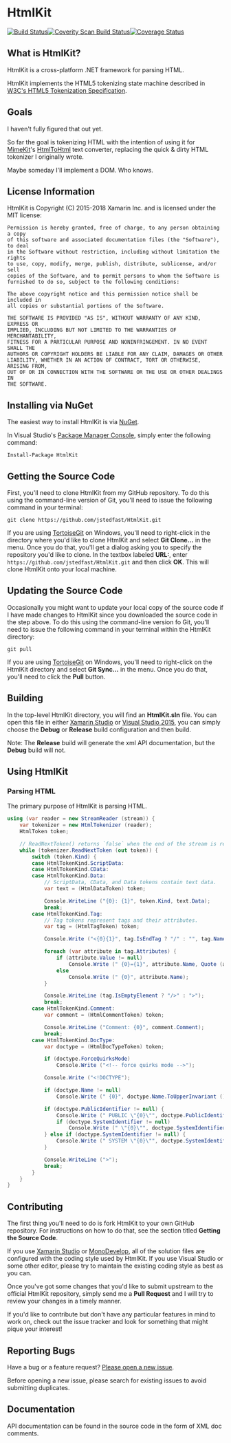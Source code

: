 # HtmlKit

[![Build Status](https://ci.appveyor.com/api/projects/status/cqtm6o7swyh4wri4/branch/master?svg=true)](https://ci.appveyor.com/project/jstedfast/htmlkit/branch/master)[![Coverity Scan Build Status](https://scan.coverity.com/projects/5621/badge.svg)](https://scan.coverity.com/projects/5621)[![Coverage Status](https://coveralls.io/repos/jstedfast/HtmlKit/badge.svg?branch=HEAD)](https://coveralls.io/r/jstedfast/HtmlKit?branch=HEAD)

## What is HtmlKit?

HtmlKit is a cross-platform .NET framework for parsing HTML.

HtmlKit implements the HTML5 tokenizing state machine described in
[W3C's HTML5 Tokenization Specification](https://dev.w3.org/html5/spec-LC/tokenization.html).

## Goals

I haven't fully figured that out yet.

So far the goal is tokenizing HTML with the intention of using it for
[MimeKit](https://github.com/jstedfast/MimeKit)'s
[HtmlToHtml](http://www.mimekit.net/docs/html/T_MimeKit_Text_HtmlToHtml.htm)
text converter, replacing the quick & dirty HTML tokenizer I originally wrote.

Maybe someday I'll implement a DOM. Who knows.

## License Information

HtmlKit is Copyright (C) 2015-2018 Xamarin Inc. and is licensed under the MIT license:

    Permission is hereby granted, free of charge, to any person obtaining a copy
    of this software and associated documentation files (the "Software"), to deal
    in the Software without restriction, including without limitation the rights
    to use, copy, modify, merge, publish, distribute, sublicense, and/or sell
    copies of the Software, and to permit persons to whom the Software is
    furnished to do so, subject to the following conditions:

    The above copyright notice and this permission notice shall be included in
    all copies or substantial portions of the Software.

    THE SOFTWARE IS PROVIDED "AS IS", WITHOUT WARRANTY OF ANY KIND, EXPRESS OR
    IMPLIED, INCLUDING BUT NOT LIMITED TO THE WARRANTIES OF MERCHANTABILITY,
    FITNESS FOR A PARTICULAR PURPOSE AND NONINFRINGEMENT. IN NO EVENT SHALL THE
    AUTHORS OR COPYRIGHT HOLDERS BE LIABLE FOR ANY CLAIM, DAMAGES OR OTHER
    LIABILITY, WHETHER IN AN ACTION OF CONTRACT, TORT OR OTHERWISE, ARISING FROM,
    OUT OF OR IN CONNECTION WITH THE SOFTWARE OR THE USE OR OTHER DEALINGS IN
    THE SOFTWARE.

## Installing via NuGet

The easiest way to install HtmlKit is via [NuGet](https://www.nuget.org/packages/HtmlKit/).

In Visual Studio's [Package Manager Console](http://docs.nuget.org/docs/start-here/using-the-package-manager-console),
simply enter the following command:

    Install-Package HtmlKit

## Getting the Source Code

First, you'll need to clone HtmlKit from my GitHub repository. To do this using the command-line version of Git,
you'll need to issue the following command in your terminal:

    git clone https://github.com/jstedfast/HtmlKit.git

If you are using [TortoiseGit](https://tortoisegit.org) on Windows, you'll need to right-click in the directory
where you'd like to clone HtmlKit and select **Git Clone...** in the menu. Once you do that, you'll get a dialog
asking you to specify the repository you'd like to clone. In the textbox labeled **URL:**, enter
`https://github.com/jstedfast/HtmlKit.git` and then click **OK**. This will clone HtmlKit onto your local machine.

## Updating the Source Code

Occasionally you might want to update your local copy of the source code if I have made changes to HtmlKit since you
downloaded the source code in the step above. To do this using the command-line version fo Git, you'll need to issue
the following command in your terminal within the HtmlKit directory:

    git pull

If you are using [TortoiseGit](https://tortoisegit.org) on Windows, you'll need to right-click on the HtmlKit
directory and select **Git Sync...** in the menu. Once you do that, you'll need to click the **Pull** button.

## Building

In the top-level HtmlKit directory, you will find an **HtmlKit.sln** file. You can open this file in either
[Xamarin Studio](https://www.xamarin.com/download) or [Visual Studio 2015](https://beta.visualstudio.com/vs/community/),
you can simply choose the **Debug** or **Release** build configuration and then build.

Note: The **Release** build will generate the xml API documentation, but the **Debug** build will not.

## Using HtmlKit

### Parsing HTML

The primary purpose of HtmlKit is parsing HTML.

```csharp
using (var reader = new StreamReader (stream)) {
    var tokenizer = new HtmlTokenizer (reader);
    HtmlToken token;

    // ReadNextToken() returns `false` when the end of the stream is reached.
    while (tokenizer.ReadNextToken (out token)) {
        switch (token.Kind) {
        case HtmlTokenKind.ScriptData:
        case HtmlTokenKind.CData:
        case HtmlTokenKind.Data:
            // ScriptData, CData, and Data tokens contain text data.
            var text = (HtmlDataToken) token;

            Console.WriteLine ("{0}: {1}", token.Kind, text.Data);
            break;
        case HtmlTokenKind.Tag:
            // Tag tokens represent tags and their attributes.
            var tag = (HtmlTagToken) token;

            Console.Write ("<{0}{1}", tag.IsEndTag ? "/" : "", tag.Name);

            foreach (var attribute in tag.Attributes) {
                if (attribute.Value != null)
                    Console.Write (" {0}={1}", attribute.Name, Quote (attribute.Value));
                else
                    Console.Write (" {0}", attribute.Name);
            }

            Console.WriteLine (tag.IsEmptyElement ? "/>" : ">");
            break;
        case HtmlTokenKind.Comment:
            var comment = (HtmlCommentToken) token;

            Console.WriteLine ("Comment: {0}", comment.Comment);
            break;
        case HtmlTokenKind.DocType:
            var doctype = (HtmlDocTypeToken) token;

            if (doctype.ForceQuirksMode)
                Console.Write ("<!-- force quirks mode -->");

            Console.Write ("<!DOCTYPE");

            if (doctype.Name != null)
                Console.Write (" {0}", doctype.Name.ToUpperInvariant ());

            if (doctype.PublicIdentifier != null) {
                Console.Write (" PUBLIC \"{0}\"", doctype.PublicIdentifier);
                if (doctype.SystemIdentifier != null)
                    Console.Write (" \"{0}\"", doctype.SystemIdentifier);
            } else if (doctype.SystemIdentifier != null) {
                Console.Write (" SYSTEM \"{0}\"", doctype.SystemIdentifier);
            }

            Console.WriteLine (">");
            break;
        }
    }
}
```

## Contributing

The first thing you'll need to do is fork HtmlKit to your own GitHub repository. For instructions on how to
do that, see the section titled **Getting the Source Code**.

If you use [Xamarin Studio](http://xamarin.com/studio) or [MonoDevelop](http://monodevelop.com), all of the
solution files are configured with the coding style used by HtmlKit. If you use Visual Studio or some
other editor, please try to maintain the existing coding style as best as you can.

Once you've got some changes that you'd like to submit upstream to the official HtmlKit repository,
simply send me a **Pull Request** and I will try to review your changes in a timely manner.

If you'd like to contribute but don't have any particular features in mind to work on, check out the issue
tracker and look for something that might pique your interest!

## Reporting Bugs

Have a bug or a feature request? [Please open a new issue](https://github.com/jstedfast/HtmlKit/issues).

Before opening a new issue, please search for existing issues to avoid submitting duplicates.

## Documentation

API documentation can be found in the source code in the form of XML doc comments.

